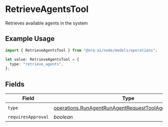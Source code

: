 # RetrieveAgentsTool

Retrieves available agents in the system

## Example Usage

```typescript
import { RetrieveAgentsTool } from "@orq-ai/node/models/operations";

let value: RetrieveAgentsTool = {
  type: "retrieve_agents",
};
```

## Fields

| Field                                                                                                                              | Type                                                                                                                               | Required                                                                                                                           | Description                                                                                                                        |
| ---------------------------------------------------------------------------------------------------------------------------------- | ---------------------------------------------------------------------------------------------------------------------------------- | ---------------------------------------------------------------------------------------------------------------------------------- | ---------------------------------------------------------------------------------------------------------------------------------- |
| `type`                                                                                                                             | [operations.RunAgentRunAgentRequestToolAgentsRequestType](../../models/operations/runagentrunagentrequesttoolagentsrequesttype.md) | :heavy_check_mark:                                                                                                                 | N/A                                                                                                                                |
| `requiresApproval`                                                                                                                 | *boolean*                                                                                                                          | :heavy_minus_sign:                                                                                                                 | N/A                                                                                                                                |